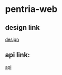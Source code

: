 # pentria-web

## design link

[design](https://www.figma.com/file/uzpHFWAasefwEMpIGSxBDM/Pentria-Developers?node-id=0-1)

## api link:

[api](https://pentria-apiv1-4w2bw.ondigitalocean.app/graphql)
